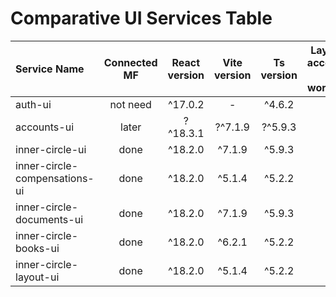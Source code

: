 # Comparative UI Services Table


| Service Name                  | Connected MF | React version | Vite version | Ts version | Layering according to workshop | Consistent linting rules |
| :---------------------------- | :----------: | :-----------: | :----------: | :--------: | :----------------------------: | :----------------------: |
| auth-ui                       |   not need   |    ^17.0.2    |      -       |   ^4.6.2   |               -                |             -            |
| accounts-ui                   |    later     |   ?^18.3.1    |   ?^7.1.9    |  ?^5.9.3   |               ?                |             -            |
| inner-circle-ui               |     done     |    ^18.2.0    |    ^7.1.9    |   ^5.9.3   |               -                |             -            |
| inner-circle-compensations-ui |     done     |    ^18.2.0    |    ^5.1.4    |   ^5.2.2   |               +-               |             -            |
| inner-circle-documents-ui     |     done     |    ^18.2.0    |    ^7.1.9    |   ^5.9.3   |               +                |             -            |
| inner-circle-books-ui         |     done     |    ^18.2.0    |    ^6.2.1    |   ^5.2.2   |               +                |             -            |
| inner-circle-layout-ui        |     done     |    ^18.2.0    |    ^5.1.4    |   ^5.2.2   |               -?               |             -            |
